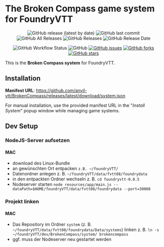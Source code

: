 # The Broken Compass game system for FoundryVTT

<p align="center">
<img alt="GitHub release (latest by date)" src="https://img.shields.io/github/v/release/anvil-vtt/BrokenCompass"> <img alt="GitHub last commit" src="https://img.shields.io/github/last-commit/anvil-vtt/BrokenCompass"> <img alt="GitHub All Releases" src="https://img.shields.io/github/downloads/anvil-vtt/BrokenCompass/total" /> <img alt="GitHub Releases" src="https://img.shields.io/github/downloads/anvil-vtt/BrokenCompass/latest/total" /> <img alt="GitHub Release Date" src="https://img.shields.io/github/release-date/anvil-vtt/BrokenCompass?label=latest%20release" /> 
</p>
<p align="center">
<img alt="GitHub Workflow Status" src="https://img.shields.io/github/workflow/status/anvil-vtt/BrokenCompass/BrokenCompass%20CI"> <img alt="GitHub" src="https://img.shields.io/github/license/anvil-vtt/BrokenCompass"> <a href="https://github.com/anvil-vtt/BrokenCompass/issues"><img alt="GitHub issues" src="https://img.shields.io/github/issues/anvil-vtt/BrokenCompass"></a> <a href="https://github.com/anvil-vtt/BrokenCompass/network"><img alt="GitHub forks" src="https://img.shields.io/github/forks/anvil-vtt/BrokenCompass"></a> <a href="https://github.com/anvil-vtt/BrokenCompass/stargazers"><img alt="GitHub stars" src="https://img.shields.io/github/stars/anvil-vtt/BrokenCompass"></a> 
</p>

This is the **Broken Compass system** for FoundryVTT. 

## Installation
**Manifest URL**: https://github.com/anvil-vtt/BrokenCompass/releases/latest/download/system.json

For manual installation, use the provided manifest URL in the "*Install System*" popup window while managing game systems.

## Dev Setup

### NodeJS-Server aufsetzen

#### MAC
- download des Linux-Bundle
- an gewünschten Ort entpacken ```z.B. ~/foundryVTT/```
- Datenordner anlegen z. B. ```~/foundryVTT/data/fvtt08/foundrydata```  
- in den entpackten Ordner wechseln z. B. ```cd foundryvtt-0.8.5```  
- Nodeserver starten ```node resources/app/main.js --dataPath=$HOME/foundryVTT/data/fvtt08/foundrydata --port=30008```

### Projekt linken

#### MAC
- Das Repository im Ordner ```system``` (z. B. ```~/foundryVTT/data/fvtt08/foundrydata/Data/systems```) linken z. B. 
  ```ln -s ~/foundryVTT/dev/BrokenCompass/system/ brokencompass```
- ggf. muss der Nodeserver neu gestartet werden
